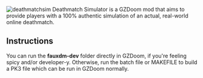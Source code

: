 ![deathmatchsim](https://i.imgur.com/lNVqm1p.png)
Deathmatch Simulator is a GZDoom mod that aims to provide players with a 100% authentic simulation of an actual, real-world online deathmatch.

## Instructions
You can run the **fauxdm-dev** folder directly in GZDoom, if you're feeling spicy and/or developer-y. Otherwise, run the batch file or MAKEFILE to build a PK3 file which can be run in GZDoom normally.